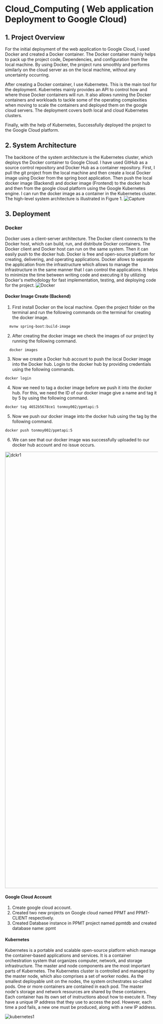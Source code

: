 # Cloud_Computing ( Web application Deployment to Google Cloud)
## 1. Project Overview
For the initial deployment of the web application to Google Cloud, I used Docker and created a Docker container. The Docker container mainly helps to pack up the project code, Dependencies, and configuration from the local machine. By using Docker, the project runs smoothly and performs similarly on the cloud server as on the local machine, without any uncertainty occurring.

After creating a Docker container, I use Kubernetes. This is the main tool for the deployment. Kubernetes mainly provides an API to control how and where those Docker containers will run. It also allows running the Docker containers and workloads to tackle some of the operating complexities when moving to scale the containers and deployed them on the google cloud servers. The deployment covers both local and cloud Kubernetes clusters. 

Finally, with the help of Kubernetes, Successfully deployed the project to the Google Cloud platform.
## 2. System Architecture 
The backbone of the system architecture is the Kubernetes cluster, which deploys the Docker container to Google Cloud. I have used GitHub as a source control repository and Docker Hub as a container repository. First, I pull the git project from the local machine and then create a local Docker image using Docker from the spring boot application. Then push the local docker image (Backend) and docker image (Frontend) to the docker hub and then from the google cloud platform using the Google Kubernetes engine. I can run the docker image as a container in the Kubernetes cluster. The high-level system architecture is illustrated in Figure 1.
![Capture](https://github.com/Tushar402/Cloud_Computing/assets/26556525/9168ea8a-3cc8-4105-a9da-34b7d949af38)
## 3.	Deployment
### Docker
Docker uses a client-server architecture. The Docker client connects to the Docker host, which can
build, run, and distribute Docker containers. The Docker client and Docker host can run on the
same system. Then it can easily push to the docker hub. Docker is free and open-source
platform for creating, delivering, and operating applications. Docker allows to separate the
application from the infrastructure which allows to manage the infrastructure in the same
manner that I can control the applications. It helps to minimize the time between writing
code and executing it by utilizing Docker's methodology for fast implementation, testing, and
deploying code for the project.
![Docker](https://github.com/Tushar402/Cloud_Computing/assets/26556525/e023221d-a1f8-47e9-ab37-763bd6bcda47)
#### Docker Image Create (Backend)
1. First install Docker on the local machine. Open the project folder on the terminal and run the following
commands on the terminal for creating the docker image.
```bash
  mvnw spring-boot:build-image
```
2. After creating the docker image we check the images of our project by running the following
command.
```bash
  docker images
```
3. Now we create a Docker hub account to push the local Docker image into the Docker hub. Login
to the docker hub by providing credentials using the following commands.
```bash
docker login
```
4. Now we need to tag a docker image before we push it into the docker hub. For this, we need the ID
of our docker image give a name and tag it by 5 by using the following command.
```bash
docker tag 4652b5678ce1 tonmoy002/ppmtapi:5
```
5. Now we push our docker image into the docker hub using the tag by the following command.
```bash
docker push tonmoy002/ppmtapi:5
```
6. We can see that our docker image was successfully uploaded to our docker hub account and no
issue occurs.

<img width="1432" alt="dckr1" src="https://github.com/Tushar402/Cloud_Computing/assets/26556525/45d1d1fb-ec97-4da1-b142-dff405c51bd0">

#### Google Cloud Account
1. Create google cloud account.
2. Created two new projects on Google cloud named PPMT and PPMT-CLIENT
respectively.
3. Created Database instance in PPMT project named ppmtdb and created database name:
ppmt

#### Kubernetes
Kubernetes is a portable and scalable open-source platform which manage the container-based
applications and services. It is a container orchestration system that organizes computer, network,
and storage infrastructure. The master and node components are the most important parts of
Kubernetes. The Kubernetes cluster is controlled and managed by the master node, which also
comprises a set of worker nodes. As the smallest deployable unit on the nodes, the system
orchestrates so-called pods. One or more containers are contained in each pod. The master node's storage and network resources are shared by these containers. Each container has its own set of
instructions about how to execute it. They have a unique IP address that they use to access the
pod. However, each time a pod fails, a new one must be produced, along with a new IP address.

![kubernetes1](https://github.com/Tushar402/Cloud_Computing/assets/26556525/a308dd25-5444-48ea-a70d-a83628e64809)
